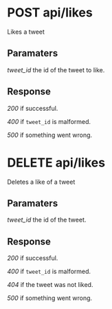 # POST api/likes

Likes a tweet

## Paramaters

_tweet_id_ the id of the tweet to like.

## Response

_200_ if successful.

_400_ if `tweet_id` is malformed.

_500_ if something went wrong.

# DELETE api/likes

Deletes a like of a tweet

## Paramaters

_tweet_id_ the id of the tweet.

## Response

_200_ if successful.

_400_ if `tweet_id` is malformed.

_404_ if the tweet was not liked.

_500_ if something went wrong.
